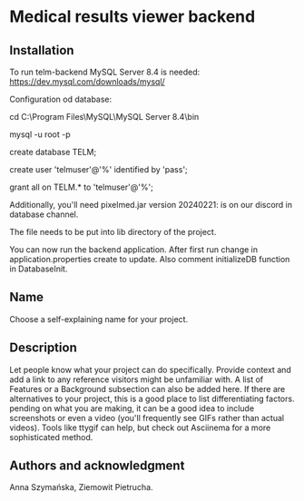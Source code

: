 # Medical results viewer backend

## Installation
To run telm-backend MySQL Server 8.4 is needed:
https://dev.mysql.com/downloads/mysql/

Configuration od database:

cd C:\Program Files\MySQL\MySQL Server 8.4\bin

mysql -u root -p

create database TELM;

create user 'telmuser'@'%' identified by 'pass';

grant all on TELM.* to 'telmuser'@'%';

Additionally, you'll need pixelmed.jar version 20240221:
is on our discord in database channel.

The file needs to be put into lib directory of the project.

You can now run the backend application.
After first run change in application.properties create to update.
Also comment initializeDB function in DatabaseInit.

## Name
Choose a self-explaining name for your project.

## Description
Let people know what your project can do specifically. Provide context and add a link to any reference visitors might be unfamiliar with. A list of Features or a Background subsection can also be added here. If there are alternatives to your project, this is a good place to list differentiating factors.
pending on what you are making, it can be a good idea to include screenshots or even a video (you'll frequently see GIFs rather than actual videos). Tools like ttygif can help, but check out Asciinema for a more sophisticated method.

## Authors and acknowledgment
Anna Szymańska, Ziemowit Pietrucha.

